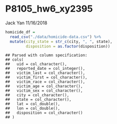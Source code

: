 P8105\_hw6\_xy2395
================
Jack Yan
11/16/2018

``` r
homicide_df = 
  read_csv("./data/homicide-data.csv") %>% 
  mutate(city_state = str_c(city, ", ", state),
         disposition = as.factor(disposition))
```

    ## Parsed with column specification:
    ## cols(
    ##   uid = col_character(),
    ##   reported_date = col_integer(),
    ##   victim_last = col_character(),
    ##   victim_first = col_character(),
    ##   victim_race = col_character(),
    ##   victim_age = col_character(),
    ##   victim_sex = col_character(),
    ##   city = col_character(),
    ##   state = col_character(),
    ##   lat = col_double(),
    ##   lon = col_double(),
    ##   disposition = col_character()
    ## )
